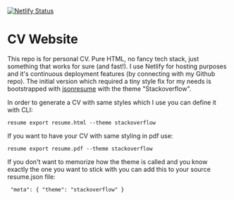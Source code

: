 [![Netlify Status](https://api.netlify.com/api/v1/badges/93a0d9b8-f334-4371-8992-427dde652a5e/deploy-status)](https://app.netlify.com/sites/smirnov/deploys)
# CV Website

This repo is for personal CV.
Pure HTML, no fancy tech stack, just something that works for sure (and fast!).
I use Netlify for hosting purposes and it's continuous deployment features (by connecting with my Github repo).
The initial version which required a tiny style fix for my needs is bootstrapped with [jsonresume](https://jsonresume.org/) with the theme "Stackoverflow".

In order to generate a CV with same styles which I use you can define it with CLI:

```
resume export resume.html --theme stackoverflow
```
If you want to have your CV with same styling in pdf use: 

```
resume export resume.pdf --theme stackoverflow
```
If you don't want to memorize how the theme is called and you know exactly the one you want to stick with you can add this to your source resume.json file:
```
 "meta": { "theme": "stackoverflow" }
```
